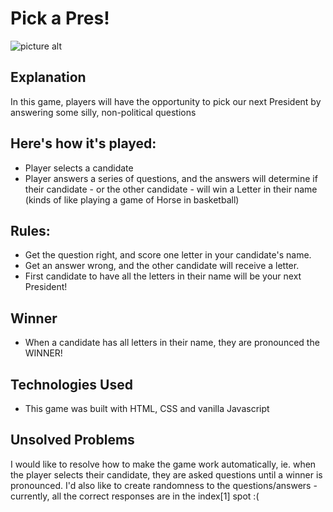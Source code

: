 # Pick a Pres! #

![picture alt](https://ferizalramli.files.wordpress.com/2016/03/screen-shot-2015-10-07-at-11-11-39-am.png "Clinton vs Trump")



## Explanation ##
In this game, players will have the opportunity to pick our next President by answering some silly, non-political questions

## Here's how it's played: ##
- Player selects a candidate
- Player answers a series of questions, and the answers will determine if their candidate - or the other candidate - will win a Letter in their name (kinds of like playing a game of Horse in basketball)

## Rules: ##
- Get the question right, and score one letter in your candidate's name. 
- Get an answer wrong, and the other candidate will receive a letter.
- First candidate to have all the letters in their name will be your next President!

## Winner ##
- When a candidate has all letters in their name, they are pronounced the WINNER!

## Technologies Used ##
- This game was built with HTML, CSS and vanilla Javascript

## Unsolved Problems ##
I would like to resolve how to make the game work automatically, ie. when the player selects their candidate, they are asked questions until a winner is pronounced. I'd also like to create randomness to the questions/answers - currently, all the correct responses are in the index[1] spot :( 


